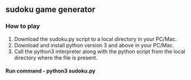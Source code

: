 ## sudoku game generator

### How to play
1. Download the sudoku.py script to a local directory in your PC/Mac. 
2. Download and install python version 3 and above in your PC/Mac.
3. Call the python3 interpreter along with the python script from the local directory where the file is present. 

#### Run command - python3 sudoku.py
